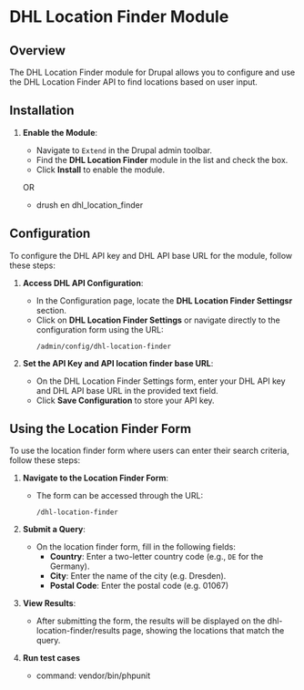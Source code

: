 # DHL Location Finder Module

## Overview

The DHL Location Finder module for Drupal allows you to configure and use the DHL Location Finder API to find locations based on user input. 

## Installation

1. **Enable the Module**:
   - Navigate to `Extend` in the Drupal admin toolbar.
   - Find the **DHL Location Finder** module in the list and check the box.
   - Click **Install** to enable the module.
   
   OR

   - drush en dhl_location_finder

## Configuration

To configure the DHL API key and DHL API base URL for the module, follow these steps:

1. **Access DHL API Configuration**:
   - In the Configuration page, locate the **DHL Location Finder Settingsr** section.
   - Click on **DHL Location Finder Settings** or navigate directly to the configuration form using the URL:
     ```
     /admin/config/dhl-location-finder
     ```

2. **Set the API Key and API location finder base URL**:
   - On the DHL Location Finder Settings form, enter your DHL API key and DHL API base URL in the provided text field.
   - Click **Save Configuration** to store your API key.

## Using the Location Finder Form

To use the location finder form where users can enter their search criteria, follow these steps:

1. **Navigate to the Location Finder Form**:
   - The form can be accessed through the URL:
     ```
     /dhl-location-finder
     ```

2. **Submit a Query**:
   - On the location finder form, fill in the following fields:
     - **Country**: Enter a two-letter country code (e.g., `DE` for the Germany).
     - **City**: Enter the name of the city (e.g. Dresden).
     - **Postal Code**: Enter the postal code (e.g. 01067)

3. **View Results**:
   - After submitting the form, the results will be displayed on the dhl-location-finder/results page, showing the locations that match the query.

4. **Run test cases**
   - command: vendor/bin/phpunit